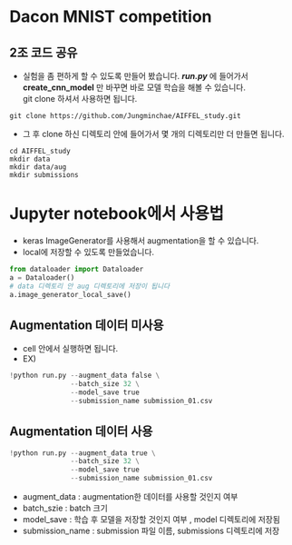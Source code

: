 # Dacon MNIST competition 
## 2조 코드 공유
- 실험을 좀 편하게 할 수 있도록 만들어 봤습니다. ***run.py*** 에 들어가서 **create_cnn_model** 만 바꾸면 바로 모델 학습을 해볼 수 있습니다.  
git clone 하셔서 사용하면 됩니다.
```shell
git clone https://github.com/Jungminchae/AIFFEL_study.git
```
- 그 후 clone 하신 디렉토리 안에 들어가서 몇 개의 디렉토리만 더 만들면 됩니다.
```shell
cd AIFFEL_study
mkdir data
mkdir data/aug
mkdir submissions
```

# Jupyter notebook에서 사용법
- keras ImageGenerator를 사용해서 augmentation을 할 수 있습니다.
- local에 저장할 수 있도록 만들었습니다.
```python
from dataloader import Dataloader
a = Dataloader()
# data 디렉토리 안 aug 디렉토리에 저장이 됩니다
a.image_generator_local_save()
```
## Augmentation 데이터 미사용
- cell 안에서 실행하면 됩니다.
- EX)
```python
!python run.py --augment_data false \
               --batch_size 32 \
               --model_save true
               --submission_name submission_01.csv
```
## Augmentation 데이터 사용
```python
!python run.py --augment_data true \
               --batch_size 32 \
               --model_save true
               --submission_name submission_01.csv
```

- augment_data : augmentation한 데이터를 사용할 것인지 여부
- batch_szie : batch 크기
- model_save : 학습 후 모델을 저장할 것인지 여부 , model 디렉토리에 저장됨
- submission_name : submission 파일 이름, submissions 디렉토리에 저장


